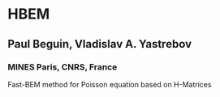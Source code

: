 # HBEM
## Paul Beguin, Vladislav A. Yastrebov
### MINES Paris, CNRS, France
Fast-BEM method for Poisson equation based on H-Matrices
